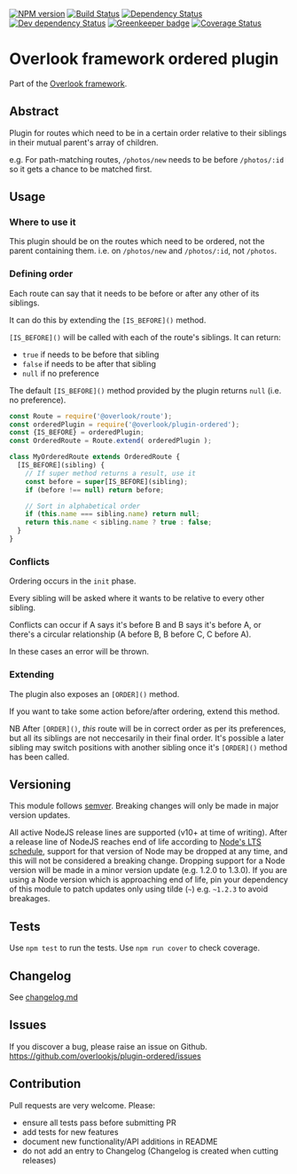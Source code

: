 [![NPM version](https://img.shields.io/npm/v/@overlook/plugin-ordered.svg)](https://www.npmjs.com/package/@overlook/plugin-ordered)
[![Build Status](https://img.shields.io/travis/overlookjs/plugin-ordered/master.svg)](http://travis-ci.org/overlookjs/plugin-ordered)
[![Dependency Status](https://img.shields.io/david/overlookjs/plugin-ordered.svg)](https://david-dm.org/overlookjs/plugin-ordered)
[![Dev dependency Status](https://img.shields.io/david/dev/overlookjs/plugin-ordered.svg)](https://david-dm.org/overlookjs/plugin-ordered)
[![Greenkeeper badge](https://badges.greenkeeper.io/overlookjs/plugin-ordered.svg)](https://greenkeeper.io/)
[![Coverage Status](https://img.shields.io/coveralls/overlookjs/plugin-ordered/master.svg)](https://coveralls.io/r/overlookjs/plugin-ordered)

# Overlook framework ordered plugin

Part of the [Overlook framework](https://overlookjs.github.io/).

## Abstract

Plugin for routes which need to be in a certain order relative to their siblings in their mutual parent's array of children.

e.g. For path-matching routes, `/photos/new` needs to be before `/photos/:id` so it gets a chance to be matched first.

## Usage

### Where to use it

This plugin should be on the routes which need to be ordered, not the parent containing them. i.e. on `/photos/new` and `/photos/:id`, not `/photos`.

### Defining order

Each route can say that it needs to be before or after any other of its siblings.

It can do this by extending the `[IS_BEFORE]()` method.

`[IS_BEFORE]()` will be called with each of the route's siblings. It can return:

* `true` if needs to be before that sibling
* `false` if needs to be after that sibling
* `null` if no preference

The default `[IS_BEFORE]()` method provided by the plugin returns `null` (i.e. no preference).

```js
const Route = require('@overlook/route');
const orderedPlugin = require('@overlook/plugin-ordered');
const {IS_BEFORE} = orderedPlugin;
const OrderedRoute = Route.extend( orderedPlugin );

class MyOrderedRoute extends OrderedRoute {
  [IS_BEFORE](sibling) {
    // If super method returns a result, use it
    const before = super[IS_BEFORE](sibling);
    if (before !== null) return before;

    // Sort in alphabetical order
    if (this.name === sibling.name) return null;
    return this.name < sibling.name ? true : false;
  }
}
```

### Conflicts

Ordering occurs in the `init` phase.

Every sibling will be asked where it wants to be relative to every other sibling.

Conflicts can occur if A says it's before B and B says it's before A, or there's a circular relationship (A before B, B before C, C before A).

In these cases an error will be thrown.

### Extending

The plugin also exposes an `[ORDER]()` method.

If you want to take some action before/after ordering, extend this method.

NB After `[ORDER]()`, *this* route will be in correct order as per its preferences, but all its siblings are not neccesarily in their final order. It's possible a later sibling may switch positions with another sibling once it's `[ORDER]()` method has been called.

## Versioning

This module follows [semver](https://semver.org/). Breaking changes will only be made in major version updates.

All active NodeJS release lines are supported (v10+ at time of writing). After a release line of NodeJS reaches end of life according to [Node's LTS schedule](https://nodejs.org/en/about/releases/), support for that version of Node may be dropped at any time, and this will not be considered a breaking change. Dropping support for a Node version will be made in a minor version update (e.g. 1.2.0 to 1.3.0). If you are using a Node version which is approaching end of life, pin your dependency of this module to patch updates only using tilde (`~`) e.g. `~1.2.3` to avoid breakages.

## Tests

Use `npm test` to run the tests. Use `npm run cover` to check coverage.

## Changelog

See [changelog.md](https://github.com/overlookjs/plugin-ordered/blob/master/changelog.md)

## Issues

If you discover a bug, please raise an issue on Github. https://github.com/overlookjs/plugin-ordered/issues

## Contribution

Pull requests are very welcome. Please:

* ensure all tests pass before submitting PR
* add tests for new features
* document new functionality/API additions in README
* do not add an entry to Changelog (Changelog is created when cutting releases)
